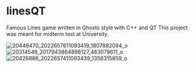 # linesQT
Famous Lines game written in Ghosts style with C++ and QT
This project was meant for midterm test at University.

![20446470_2022657611093419_1807882094_o](https://user-images.githubusercontent.com/12858436/215260364-b2e5262c-8755-403b-81c6-1d25feeac146.png)
![20314549_2017943864898127_483079611_o](https://user-images.githubusercontent.com/12858436/215260370-9db1d5d4-7e29-481c-a7e0-2d083a776043.png)
![20426886_2022657411093439_1358315859_o](https://user-images.githubusercontent.com/12858436/215260365-2567f118-abfa-48a0-94cc-f56eaa10f20c.png)

